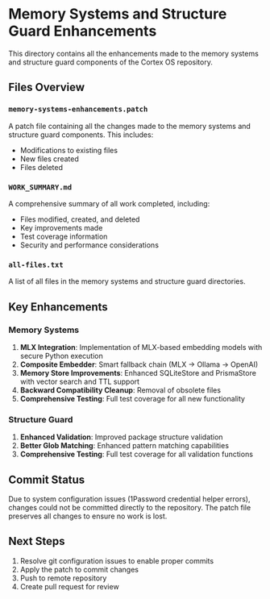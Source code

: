 # Memory Systems and Structure Guard Enhancements

This directory contains all the enhancements made to the memory systems and structure guard components of the Cortex OS repository.

## Files Overview

### `memory-systems-enhancements.patch`
A patch file containing all the changes made to the memory systems and structure guard components. This includes:
- Modifications to existing files
- New files created
- Files deleted

### `WORK_SUMMARY.md`
A comprehensive summary of all work completed, including:
- Files modified, created, and deleted
- Key improvements made
- Test coverage information
- Security and performance considerations

### `all-files.txt`
A list of all files in the memory systems and structure guard directories.

## Key Enhancements

### Memory Systems
1. **MLX Integration**: Implementation of MLX-based embedding models with secure Python execution
2. **Composite Embedder**: Smart fallback chain (MLX → Ollama → OpenAI)
3. **Memory Store Improvements**: Enhanced SQLiteStore and PrismaStore with vector search and TTL support
4. **Backward Compatibility Cleanup**: Removal of obsolete files
5. **Comprehensive Testing**: Full test coverage for all new functionality

### Structure Guard
1. **Enhanced Validation**: Improved package structure validation
2. **Better Glob Matching**: Enhanced pattern matching capabilities
3. **Comprehensive Testing**: Full test coverage for all validation functions

## Commit Status

Due to system configuration issues (1Password credential helper errors), changes could not be committed directly to the repository. The patch file preserves all changes to ensure no work is lost.

## Next Steps

1. Resolve git configuration issues to enable proper commits
2. Apply the patch to commit changes
3. Push to remote repository
4. Create pull request for review